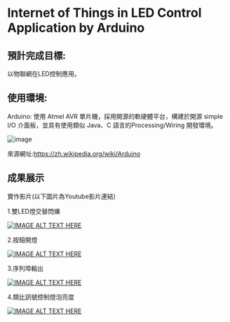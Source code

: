 # Internet of Things in LED Control Application by Arduino

## 預計完成目標:
以物聯網在LED控制應用。

## 使用環境:

Arduino: 使用 Atmel AVR 單片機，採用開源的軟硬體平台，構建於開源 simple I/O 介面板，並具有使用類似 Java、C 語言的Processing/Wiring 開發環境。

![image](https://github.com/tddwso/Internet-of-Things-in-LED-Control-Application-by-Arduino/blob/main/Arduino%20logo.PNG)

來源網址:https://zh.wikipedia.org/wiki/Arduino

## 成果展示

實作影片(以下圖片為Youtube影片連結)

1.雙LED燈交替閃爍

[![IMAGE ALT TEXT HERE](https://github.com/tddwso/Internet-of-Things-in-LED-Control-Application-by-Arduino/blob/main/Double%20LED.jpg)](https://youtu.be/8WIn9E76Sh4)

2.按鈕開燈

[![IMAGE ALT TEXT HERE](https://github.com/tddwso/Internet-of-Things-in-LED-Control-Application-by-Arduino/blob/main/Button.jpg)](https://youtu.be/0v25Pptdhe4)

3.序列埠輸出

[![IMAGE ALT TEXT HERE](https://github.com/tddwso/Internet-of-Things-in-LED-Control-Application-by-Arduino/blob/main/COM.PNG)](https://youtu.be/PhM16HXyF04)

4.類比訊號控制燈泡亮度

[![IMAGE ALT TEXT HERE](https://github.com/tddwso/Internet-of-Things-in-LED-Control-Application-by-Arduino/blob/main/%E9%A1%9E%E6%AF%94%E8%A8%8A%E8%99%9F.PNG)](https://youtu.be/SvDfhI4IXkk)









